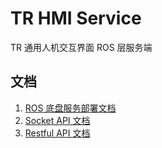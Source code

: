 # TR HMI Service

TR 通用人机交互界面 ROS 层服务端

## 文档

1. [ROS 底盘服务部署文档](doc/zh_CN/DEPLOY.md)
2. [Socket API 文档](doc/zh_CN/SOCKET_API.md)
3. [Restful API 文档](doc/zh_CN/RESTFUL_API.md)
